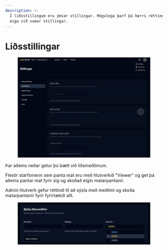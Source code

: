```yaml
---
description: >-
  Í liðsstillingum eru ýmsar stillingar. Mögulega þarf þú hærri réttindi til að
  eiga við sumar stillingar.
---
```


# Liðsstillingar

<figure><img src="../.gitbook/assets/Screenshot 2025-07-14 at 13.42.48.png" alt=""><figcaption></figcaption></figure>

Þar aðeins neðar getur þú bætt við liðsmeðlimum.&#x20;

Flestir starfsmenn sem panta mat eru með hlutverkið "Viewer" og get þá aðeins pantar mat fyrir sig og skoðað eigin matarpantanir.&#x20;

Admin hlutverk gefur réttindi til að sýsla með meðlimi og skoða matarpantanir fyrir fyrirtækið allt. &#x20;

<figure><img src="../.gitbook/assets/Screenshot 2025-07-14 at 13.44.01.png" alt=""><figcaption></figcaption></figure>
